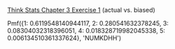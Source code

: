 [Think Stats Chapter 3 Exercise 1](http://greenteapress.com/thinkstats2/html/thinkstats2004.html#toc31) (actual vs. biased)

Pmf({1: 0.6119548140944117, 2: 0.280541632378245, 3: 0.08304032318396051, 4: 0.018328719982045338, 5: 0.006134510361337624}, 'NUMKDHH')